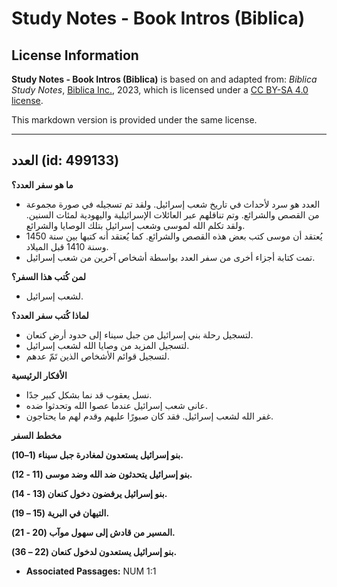 # Study Notes - Book Intros (Biblica)

## License Information

**Study Notes - Book Intros (Biblica)** is based on and adapted from: _Biblica Study Notes_, [Biblica Inc.](https://www.biblica.com/), 2023, which is licensed under a [CC BY-SA 4.0 license](https://creativecommons.org/licenses/by-sa/4.0/legalcode.en).

This markdown version is provided under the same license.



--------------------------------

## العدد (id: 499133)

**ما هو سفر العدد؟**

* العدد هو سرد لأحداث في تاريخ شعب إسرائيل. ولقد تم تسجيله في صورة مجموعة من القصص والشرائع. وتم تناقلهم عبر العائلات الإسرائيلية واليهودية لمئات السنين. ولقد تكلم الله لموسى وشعب إسرائيل بتلك الوصايا والشرائع.
* يُعتقد أن موسى كتب بعض هذه القصص والشرائع. كما يُعتقد أنه كتبها بين سنة 1450 وسنة 1410 قبل الميلاد.
* تمت كتابة أجزاء أخرى من سفر العدد بواسطة أشخاص آخرين من شعب إسرائيل.

**لمن كُتب هذا السفر؟**

* لشعب إسرائيل.

**لماذا كُتب سفر العدد؟**

* لتسجيل رحلة بني إسرائيل من جبل سيناء إلى حدود أرض كنعان.
* لتسجيل المزيد من وصايا الله لشعب إسرائيل.
* لتسجيل قوائم الأشخاص الذين تَمّ عدهم.

**الأفكار الرئيسية**

* نسل يعقوب قد نما بشكل كبير جدًا.
* عانى شعب إسرائيل عندما عصوا الله وتحدثوا ضده.
* غفر الله لشعب إسرائيل. فقد كان صبورًا عليهم وقدم لهم ما يحتاجون.

**مخطط السفر**

**بنو إسرائيل يستعدون لمغادرة جبل سيناء (1–10\).**

**بنو إسرائيل يتحدثون ضد الله وضد موسى (11 \- 12\).**

**بنو إسرائيل يرفضون دخول كنعان (13 \- 14\).**

**التيهان في البرية (15 – 19\).**

**المسير من قادش إلى سهول موآب (20 \- 21\).**

**بنو إسرائيل يستعدون لدخول كنعان (22 – 36\).**

* **Associated Passages:** NUM 1:1

